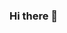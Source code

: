 ### Hi there 👋

<!--
**wonseokLee97/wonseokLee97** is a ✨ _special_ ✨ repository because its `README.md` (this file) appears on your GitHub profile.

[![Solved.ac Profile]
(http://mazassumnida.wtf/api/v2/generate_badge?boj=bulnabang99)](https://solved.ac/bulnabang99)

Here are some ideas to get you started:

- 🔭 I’m currently working on ...
- 🌱 I’m currently learning ...
- 👯 I’m looking to collaborate on ...
- 🤔 I’m looking for help with ...
- 💬 Ask me about ...
- 📫 How to reach me: ...
- 😄 Pronouns: ...
- ⚡ Fun fact: ...
-->
